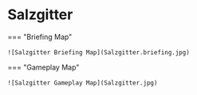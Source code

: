 # Salzgitter

=== "Briefing Map"

    ![Salzgitter Briefing Map](Salzgitter.briefing.jpg)

=== "Gameplay Map"

    ![Salzgitter Gameplay Map](Salzgitter.jpg)
